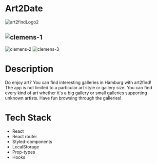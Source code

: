 # Art2Date
![art2findLogo2](https://user-images.githubusercontent.com/77647508/124762915-b05ad100-df33-11eb-9b20-32cf97981398.png)
## ![clemens-1](https://user-images.githubusercontent.com/77647508/124765610-6cb59680-df36-11eb-8bb1-afa75cb2ba50.jpg)
![clemens-2](https://user-images.githubusercontent.com/77647508/124765625-70491d80-df36-11eb-8228-b85654490872.jpg)
![clemens-3](https://user-images.githubusercontent.com/77647508/124765635-73440e00-df36-11eb-9c7c-5fa04df6f445.jpg)

# Description
Do enjoy art? You can find interesting galleries in Hamburg with art2find! The app is not limited to a particular art style or gallery size. You can find every kind of art whether it's a big gallery or small galleries supporting unknown artists. Have fun browsing through the galleries!
# Tech Stack
- React
- React router
- Styled-components
- LocalStorage
- Prop-types
- Hooks
